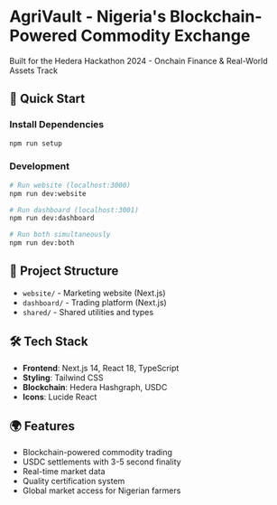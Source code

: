 # AgriVault - Nigeria's Blockchain-Powered Commodity Exchange

Built for the Hedera Hackathon 2024 - Onchain Finance & Real-World Assets Track

## 🚀 Quick Start

### Install Dependencies
```bash
npm run setup
```

### Development
```bash
# Run website (localhost:3000)
npm run dev:website

# Run dashboard (localhost:3001)  
npm run dev:dashboard

# Run both simultaneously
npm run dev:both
```

## 📁 Project Structure

- `website/` - Marketing website (Next.js)
- `dashboard/` - Trading platform (Next.js)  
- `shared/` - Shared utilities and types

## 🛠 Tech Stack

- **Frontend**: Next.js 14, React 18, TypeScript
- **Styling**: Tailwind CSS
- **Blockchain**: Hedera Hashgraph, USDC
- **Icons**: Lucide React

## 🌍 Features

- Blockchain-powered commodity trading
- USDC settlements with 3-5 second finality
- Real-time market data
- Quality certification system
- Global market access for Nigerian farmers

